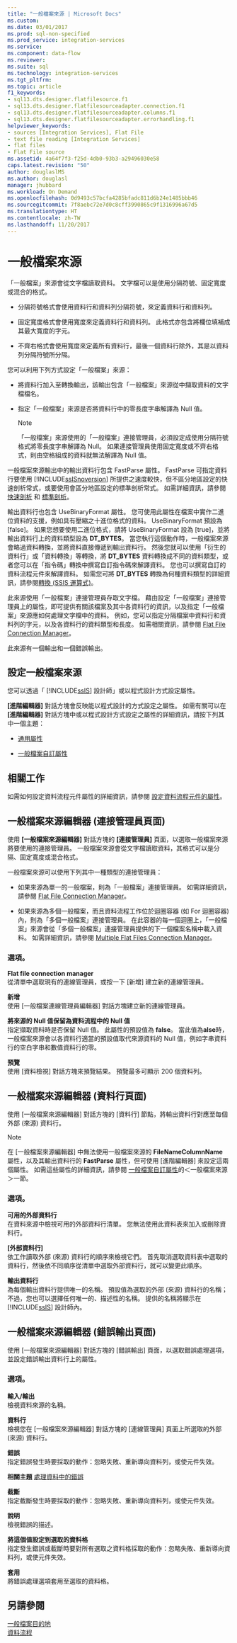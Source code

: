 ```yaml
---
title: "一般檔案來源 | Microsoft Docs"
ms.custom: 
ms.date: 03/01/2017
ms.prod: sql-non-specified
ms.prod_service: integration-services
ms.service: 
ms.component: data-flow
ms.reviewer: 
ms.suite: sql
ms.technology: integration-services
ms.tgt_pltfrm: 
ms.topic: article
f1_keywords:
- sql13.dts.designer.flatfilesource.f1
- sql13.dts.designer.flatfilesourceadapter.connection.f1
- sql13.dts.designer.flatfilesourceadapter.columns.f1
- sql13.dts.designer.flatfilesourceadapter.errorhandling.f1
helpviewer_keywords:
- sources [Integration Services], Flat File
- text file reading [Integration Services]
- flat files
- Flat File source
ms.assetid: 4a64f7f3-f25d-4db0-93b3-a29496030e58
caps.latest.revision: "50"
author: douglaslMS
ms.author: douglasl
manager: jhubbard
ms.workload: On Demand
ms.openlocfilehash: 0d9493c57bcfa4285bfadc811d6b24e1485bbb46
ms.sourcegitcommit: 7f8aebc72e7d0c8cff3990865c9f1316996a67d5
ms.translationtype: HT
ms.contentlocale: zh-TW
ms.lasthandoff: 11/20/2017
---
```

# <a name="flat-file-source"></a>一般檔案來源
  「一般檔案」來源會從文字檔讀取資料。 文字檔可以是使用分隔符號、固定寬度或混合的格式。  
  
-   分隔符號格式會使用資料行和資料列分隔符號，來定義資料行和資料列。  
  
-   固定寬度格式會使用寬度來定義資料行和資料列。 此格式亦包含將欄位填補成其最大寬度的字元。  
  
-   不齊右格式會使用寬度來定義所有資料行，最後一個資料行除外，其是以資料列分隔符號所分隔。  
  
 您可以利用下列方式設定「一般檔案」來源：  
  
-   將資料行加入至轉換輸出，該輸出包含「一般檔案」來源從中擷取資料的文字檔檔名。  
  
-   指定「一般檔案」來源是否將資料行中的零長度字串解譯為 Null 值。  
  
    > [!NOTE]  
    >  「一般檔案」來源使用的「一般檔案」連接管理員，必須設定成使用分隔符號格式將零長度字串解譯為 Null。 如果連接管理員使用固定寬度或不齊右格式，則由空格組成的資料就無法解譯為 Null 值。  
  
 一般檔案來源輸出中的輸出資料行包含 FastParse 屬性。 FastParse 可指定資料行要使用 [!INCLUDE[ssISnoversion](../../includes/ssisnoversion-md.md)] 所提供之速度較快，但不區分地區設定的快速剖析常式，或要使用會區分地區設定的標準剖析常式。 如需詳細資訊，請參閱 [快速剖析](http://msdn.microsoft.com/library/6688707d-3c5b-404e-aa2f-e13092ac8d95) 和 [標準剖析](http://msdn.microsoft.com/library/dfe835b1-ea52-4e18-a23a-5188c5b6f013)。  
  
 輸出資料行也包含 UseBinaryFormat 屬性。 您可使用此屬性在檔案中實作二進位資料的支援，例如具有壓縮之十進位格式的資料。 UseBinaryFormat 預設為 [false]。 如果您想要使用二進位格式，請將 UseBinaryFormat 設為 [true]，並將輸出資料行上的資料類型設為 **DT_BYTES**。 當您執行這個動作時，一般檔案來源會略過資料轉換，並將資料直接傳遞到輸出資料行。 然後您就可以使用「衍生的資料行」或「資料轉換」等轉換，將 **DT_BYTES** 資料轉換成不同的資料類型，或者您可以在「指令碼」轉換中撰寫自訂指令碼來解譯資料。 您也可以撰寫自訂的資料流程元件來解譯資料。 如需您可將 **DT_BYTES** 轉換為何種資料類型的詳細資訊，請參閱[轉換 &#40;SSIS 運算式&#41;](../../integration-services/expressions/cast-ssis-expression.md)。  
  
 此來源使用「一般檔案」連接管理員存取文字檔。 藉由設定「一般檔案」連接管理員上的屬性，即可提供有關該檔案及其中各資料行的資訊，以及指定「一般檔案」來源應如何處理文字檔中的資料。 例如，您可以指定分隔檔案中資料行和資料列的字元，以及各資料行的資料類型和長度。 如需相關資訊，請參閱 [Flat File Connection Manager](../../integration-services/connection-manager/flat-file-connection-manager.md)。  
  
 此來源有一個輸出和一個錯誤輸出。  
  
## <a name="configuration-of-the-flat-file-source"></a>設定一般檔案來源  
 您可以透過「 [!INCLUDE[ssIS](../../includes/ssis-md.md)] 設計師」或以程式設計方式設定屬性。  
  
 **[進階編輯器]** 對話方塊會反映能以程式設計的方式設定之屬性。 如需有關可以在 **[進階編輯器]** 對話方塊中或以程式設計方式設定之屬性的詳細資訊，請按下列其中一個主題：  
  
-   [通用屬性](http://msdn.microsoft.com/library/51973502-5cc6-4125-9fce-e60fa1b7b796)  
  
-   [一般檔案自訂屬性](../../integration-services/data-flow/flat-file-custom-properties.md)  
  
## <a name="related-tasks"></a>相關工作  
 如需如何設定資料流程元件屬性的詳細資訊，請參閱 [設定資料流程元件的屬性](../../integration-services/data-flow/set-the-properties-of-a-data-flow-component.md)。  
  
## <a name="flat-file-source-editor-connection-manager-page"></a>一般檔案來源編輯器 (連接管理員頁面)
  使用 **[一般檔案來源編輯器]** 對話方塊的 **[連接管理員]** 頁面，以選取一般檔案來源將要使用的連接管理員。 一般檔案來源會從文字檔讀取資料，其格式可以是分隔、固定寬度或混合格式。  
  
 一般檔案來源可以使用下列其中一種類型的連接管理員：  
  
-   如果來源為單一的一般檔案，則為「一般檔案」連接管理員。 如需詳細資訊，請參閱 [Flat File Connection Manager](../../integration-services/connection-manager/flat-file-connection-manager.md)。  
  
-   如果來源為多個一般檔案，而且資料流程工作位於迴圈容器 (如 For 迴圈容器) 內，則為「多個一般檔案」連接管理員。 在此容器的每一個迴圈上，「一般檔案」來源會從「多個一般檔案」連接管理員提供的下一個檔案名稱中載入資料。 如需詳細資訊，請參閱 [Multiple Flat Files Connection Manager](../../integration-services/connection-manager/multiple-flat-files-connection-manager.md)。  
  
### <a name="options"></a>選項。  
 **Flat file connection manager**  
 從清單中選取現有的連線管理員，或按一下 [新增] 建立新的連線管理員。  
  
 **新增**  
 使用 [一般檔案連線管理員編輯器] 對話方塊建立新的連線管理員。  
  
 **將來源的 Null 值保留為資料流程中的 Null 值**  
 指定擷取資料時是否保留 Null 值。 此屬性的預設值為 **false**。 當此值為**alse**時，一般檔案來源會以各資料行適當的預設值取代來源資料的 Null 值，例如字串資料行的空白字串和數值資料行的零。  
  
 **預覽**  
 使用 [資料檢視] 對話方塊來預覽結果。 預覽最多可顯示 200 個資料列。  
  
## <a name="flat-file-source-editor-columns-page"></a>一般檔案來源編輯器 (資料行頁面)
  使用 [一般檔案來源編輯器] 對話方塊的 [資料行] 節點，將輸出資料行對應至每個外部 (來源) 資料行。  
  
> [!NOTE]  
>  在 [一般檔案來源編輯器] 中無法使用一般檔案來源的 **FileNameColumnName** 屬性，以及其輸出資料行的 **FastParse** 屬性，但可使用 [進階編輯器] 來設定這兩個屬性。 如需這些屬性的詳細資訊，請參閱 [一般檔案自訂屬性](../../integration-services/data-flow/flat-file-custom-properties.md)的＜一般檔案來源＞一節。  
  
### <a name="options"></a>選項。  
 **可用的外部資料行**  
 在資料來源中檢視可用的外部資料行清單。 您無法使用此資料表來加入或刪除資料行。  
  
 **[外部資料行]**  
 依工作讀取外部 (來源) 資料行的順序來檢視它們。 首先取消選取資料表中選取的資料行，然後依不同順序從清單中選取外部資料行，就可以變更此順序。  
  
 **輸出資料行**  
 為每個輸出資料行提供唯一的名稱。 預設值為選取的外部 (來源) 資料行的名稱；不過，您也可以選擇任何唯一的、描述性的名稱。 提供的名稱將顯示在 [!INCLUDE[ssIS](../../includes/ssis-md.md)] 設計師內。  
  
## <a name="flat-file-source-editor-error-output-page"></a>一般檔案來源編輯器 (錯誤輸出頁面)
  使用 [一般檔案來源編輯器] 對話方塊的 [錯誤輸出] 頁面，以選取錯誤處理選項，並設定錯誤輸出資料行上的屬性。  
  
### <a name="options"></a>選項。  
 **輸入/輸出**  
 檢視資料來源的名稱。  
  
 **資料行**  
 檢視您在 [一般檔案來源編輯器] 對話方塊的 [連線管理員] 頁面上所選取的外部 (來源) 資料行。  
  
 **錯誤**  
 指定錯誤發生時要採取的動作：忽略失敗、重新導向資料列，或使元件失效。  
  
 **相關主題** [處理資料中的錯誤](../../integration-services/data-flow/error-handling-in-data.md)  
  
 **截斷**  
 指定截斷發生時要採取的動作：忽略失敗、重新導向資料列，或使元件失效。  
  
 **說明**  
 檢視錯誤的描述。  
  
 **將這個值設定到選取的資料格**  
 指定發生錯誤或截斷時要對所有選取之資料格採取的動作：忽略失敗、重新導向資料列，或使元件失效。  
  
 **套用**  
 將錯誤處理選項套用至選取的資料格。  
  
## <a name="see-also"></a>另請參閱  
 [一般檔案目的地](../../integration-services/data-flow/flat-file-destination.md)   
 [資料流程](../../integration-services/data-flow/data-flow.md)  
  
  

